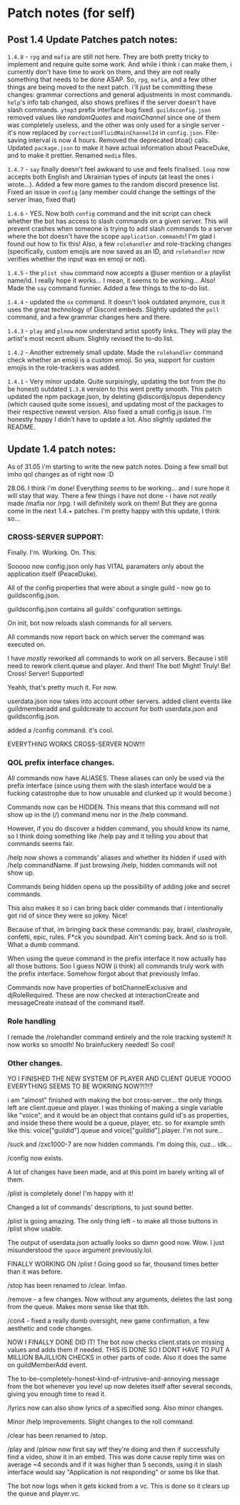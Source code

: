 # Patch notes (for self)

## Post 1.4 Update Patches patch notes:

`1.4.8` - `rpg` and `mafia` are still not here. They are both pretty tricky to implement and require quite some work. And while i think i can make them, i currently don't have time to work on them, and they are not really something that needs to be done ASAP. So, `rpg`, `mafia`, and a few other things are being moved to the next patch. i'll just be committing these changes: grammar corrections and general adjustments in most commands. `help`'s info tab changed, also shows prefixes if the server doesn't have slash commands. `ytmp3` prefix interface bug fixed. `guildsconfig.json` removed values like _randomQuotes_ and _mainChannel_ since one of them was completely useless, and the other was only used for a single server - it's now replaced by `correctionFluidMainChannelId` in `config.json`. File-saving interval is now 4 hours. Removed the deprecated btoa() calls. Updated `package.json` to make it have actual information about PeaceDuke, and to make it prettier. Renamed `media` files.

`1.4.7` - `say` finally doesn't feel awkward to use and feels finalised. `loop` now accepts both English and Ukrainian types of inputs (at least the ones i wrote...). Added a few more games to the random discord presence list. Fixed an issue in `config` (any member could change the settings of the server lmao, fixed that)

`1.4.6` - YES. Now both `config` command and the init script can check whether the bot has access to slash commands on a given server. This will prevent crashes when someone is trying to add slash commands to a server where the bot doesn't have the scope `application.commands`! I'm glad i found out how to fix this! Also, a few `rolehandler` and role-tracking changes (specifically, custom emojis are now saved as an ID, and `rolehandler` now verifies whether the input was en emoji or not).

`1.4.5` - the `plist show` command now accepts a @user mention or a playlist name/id. I really hope it works... I mean, it seems to be working... Also! Made the `say` command funnier. Added a few things to the to-do list.

`1.4.4` - updated the `ox` command. It doesn't look outdated anymore, cus it uses the great technology of Discord embeds. Slightly updated the `poll` command, and a few grammar changes here and there.

`1.4.3` - `play` and `plnow` now understand artist spotify links. They will play the artist's most recent album. Slightly revised the to-do list.

`1.4.2` - Another extremely small update. Made the `rolehandler` command check whether an emoji is a custom emoji. So yea, support for custom emojis in the role-trackers was added.

`1.4.1` - Very minor update. Quite surpisingly, updating the bot from the (to be honest) outdated `1.3.8` version to this went pretty smooth. This patch updated the npm package.json, by deleting @discordjs/opus dependency (which caused quite some issues), and updating most of the packages to their respective newest version. Also fixed a small config.js issue. I'm honestly happy I didn't have to update a lot. Also slightly updated the README.

## Update 1.4 patch notes:

As of 31.05 i'm starting to write the new patch notes. Doing a few small but imho qol changes as of right now :D

28.06. I think i'm done! Everything _seems_ to be working... and i sure hope it will stay that way. There a few things i have not done - i have not _really_ made /mafia nor /rpg. I will definitely work on them! But they are gonna come in the next 1.4.+ patches. I'm pretty happy with this update, I think so...

### CROSS-SERVER SUPPORT:

Finally. I'm. Working. On. This.

Sooooo now config.json only has VITAL paramaters only about the application itself (PeaceDuke).

All of the config properties that were about a single guild - now go to guildsconfig.json.

guildsconfig.json contains all guilds' configuration settings.

On init, bot now reloads slash commands for all servers.

All commands now report back on which server the command was executed on.

I have _mostly_ reworked all commands to work on all servers. Because i still need to rework client.queue and player. And then! The bot! Might! Truly! Be! Cross! Server! Supported!

Yeahh, that's pretty much it. For now.

userdata.json now takes into account other servers. added client events like guildmemberadd and guildcreate to account for both userdata.json and guildsconfig.json.

added a /config command. it's cool.

EVERYTHING WORKS CROSS-SERVER NOW!!!

### QOL prefix interface changes.

All commands now have ALIASES. These aliases can only be used via the prefix interface (since using them with the slash interface would be a fucking catastrophe due to how unusable and clunked up it would become.)

Commands now can be HIDDEN. This means that this command will not show up in the (/) command menu nor in the /help command.

However, if you do discover a hidden command, you should know its name, so I think doing something like /help pay and it telling you about that commands seems fair.

/help now shows a commands' aliases and whether its hidden if used with /help commandName. If just browsing /help, hidden commands will not show up.

Commands being hidden opens up the possibility of adding joke and secret commands.

This also makes it so i can bring back older commands that i intentionally got rid of since they were so jokey. Nice!

Because of that, im bringing back these commands: pay, brawl, clashroyale, confetti, epic, rules. F*ck you soundpad. Ain't coming back. And so is troll. What a dumb command.

When using the queue command in the prefix interface it now actually has all those buttons. Soo I guess NOW (i think) all commands truly work with the prefix interface. Somehow forgot about that previously lmfao.

Commands now have properties of botChannelExclusive and djRoleRequired. These are now checked at interactionCreate and messageCreate instead of the command itself.

### Role handling

I remade the /rolehandler command entirely and the role tracking system!! It now works so smooth! No brainfuckery needed! So cool!

### Other changes.

YO I FINISHED THE NEW SYSTEM OF PLAYER AND CLIENT QUEUE YOOOO EVERYTHING SEEMS TO BE WOKRING NOW?!?!?

i am "almost" finished with making the bot cross-server... the only things left are client.queue and player. I was thinking of making a single variable like "voice", and it would be an object that contains guild id's as properties, and inside these there would be a queue, player, etc. so for example smth like this: voice["guildid"].queue and voice["guildid"].player. I'm not sure...

/suck and /zxc1000-7 are now hidden commands. I'm doing this, cuz... idk...

/config now exists.

A lot of changes have been made, and at this point im barely writing all of them. 

/plist is completely done! I'm happy with it!

Changed a lot of commands' descriptions, to just sound better.

/plist is going amazing. The only thing left - to make all those buttons in /plist show usable.

The output of userdata.json actually looks so damn good now. Wow. I just misunderstood the `space` argument previously.lol.

FINALLY WORKING ON /plist ! Going good so far, thousand times better than it was before.

/stop has been renamed to /clear. lmfao.

/remove - a few changes. Now without any arguments, deletes the last song from the queue. Makes more sense like that tbh.

/con4 - fixed a really dumb oversight, new game confirmation, a few aesthetic and code changes.

NOW I FINALLY DONE DID IT! The bot now checks client.stats on missing values and adds them if needed. THIS IS DONE SO I DONT HAVE TO PUT A MILLION BAJILLION CHECKS in other parts of code. Also it does the same on guildMemberAdd event.

The to-be-completely-honest-kind-of-intrusive-and-annoying message from the bot whenever you level up now deletes itself after several seconds, giving you enough time to read it.

/lyrics now can also show lyrics of a specified song. Also minor changes.

Minor /help improvements. Slight changes to the roll command.

/clear has been renamed to /stop.

/play and /plnow now first say wtf they're doing and then if successfully find a video, show it in an embed. This was done cause reply time was on average ~4 seconds and if it was higher than 5 seconds, using it in slash interface would say "Application is not responding" or some bs like that.

The bot now logs when it gets kicked from a vc. This is done so it clears up the queue and player.vc.